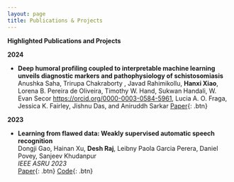 ```yaml
---
layout: page
title: Publications & Projects
---
```


**Highlighted Publications and Projects**



**2024**

- **Deep humoral profiling coupled to interpretable machine learning unveils diagnostic markers and pathophysiology of schistosomiasis**  
  Anushka Saha, Trirupa Chakraborty , Javad Rahimikollu, **Hanxi Xiao**, Lorena B. Pereira de Oliveira, Timothy W. Hand, Sukwan Handali, W. Evan Secor https://orcid.org/0000-0003-0584-5961, Lucia A. O. Fraga, Jessica K. Fairley, Jishnu Das, and Aniruddh Sarkar
  [Paper](https://www.science.org/doi/10.1126/scitranslmed.adk7832){: .btn} 


**2023**

- **Learning from flawed data: Weakly supervised automatic speech recognition**  
  Dongji Gao, Hainan Xu, **Desh Raj**, Leibny Paola Garcia Perera, Daniel Povey, Sanjeev Khudanpur  
  *IEEE ASRU 2023*  
  [Paper](https://arxiv.org/abs/2309.15796){: .btn}
  [Code](https://github.com/k2-fsa/icefall/pull/1255){: .btn} 


